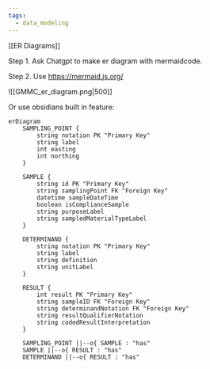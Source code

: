 ```yaml
---
tags:
  - data_modeling
---
```



[[ER Diagrams]]

Step 1. Ask Chatgpt to make er diagram with mermaidcode.

Step 2. Use  https://mermaid.js.org/

![[GMMC_er_diagram.png|500]]

Or use obsidians built in feature:


```mermaid
erDiagram
    SAMPLING_POINT {
        string notation PK "Primary Key"
        string label
        int easting
        int northing
    }
    
    SAMPLE {
        string id PK "Primary Key"
        string samplingPoint FK "Foreign Key"
        datetime sampleDateTime
        boolean isComplianceSample
        string purposeLabel
        string sampledMaterialTypeLabel
    }
    
    DETERMINAND {
        string notation PK "Primary Key"
        string label
        string definition
        string unitLabel
    }
    
    RESULT {
        int result PK "Primary Key"
        string sampleID FK "Foreign Key"
        string determinandNotation FK "Foreign Key"
        string resultQualifierNotation
        string codedResultInterpretation
    }
    
    SAMPLING_POINT ||--o{ SAMPLE : "has"
    SAMPLE ||--o{ RESULT : "has"
    DETERMINAND ||--o{ RESULT : "has"
```